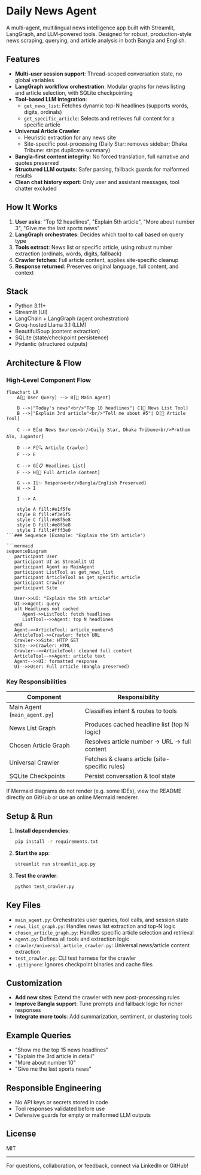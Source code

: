 # Daily News Agent

A multi-agent, multilingual news intelligence app built with Streamlit, LangGraph, and LLM-powered tools. Designed for robust, production-style news scraping, querying, and article analysis in both Bangla and English.

## Features

- **Multi-user session support**: Thread-scoped conversation state, no global variables
- **LangGraph workflow orchestration**: Modular graphs for news listing and article selection, with SQLite checkpointing
- **Tool-based LLM integration**:
  - `get_news_list`: Fetches dynamic top-N headlines (supports words, digits, ordinals)
  - `get_specific_article`: Selects and retrieves full content for a specific article
- **Universal Article Crawler**:
  - Heuristic extraction for any news site
  - Site-specific post-processing (Daily Star: removes sidebar; Dhaka Tribune: strips duplicate summary)
- **Bangla-first content integrity**: No forced translation, full narrative and quotes preserved
- **Structured LLM outputs**: Safer parsing, fallback guards for malformed results
- **Clean chat history export**: Only user and assistant messages, tool chatter excluded

## How It Works

1. **User asks**: "Top 12 headlines", "Explain 5th article", "More about number 3", "Give me the last sports news"
2. **LangGraph orchestrates**: Decides which tool to call based on query type
3. **Tools extract**: News list or specific article, using robust number extraction (ordinals, words, digits, fallback)
4. **Crawler fetches**: Full article content, applies site-specific cleanup
5. **Response returned**: Preserves original language, full content, and context

## Stack

- Python 3.11+
- Streamlit (UI)
- LangChain + LangGraph (agent orchestration)
- Groq-hosted Llama 3.1 (LLM)
- BeautifulSoup (content extraction)
- SQLite (state/checkpoint persistence)
- Pydantic (structured outputs)

## Architecture & Flow

### High-Level Component Flow

```mermaid
flowchart LR
    A[👤 User Query] --> B[🤖 Main Agent]
    
    B -->|"Today's news"<br/>"Top 10 headlines"| C[📰 News List Tool]
    B -->|"Explain 3rd article"<br/>"Tell me about #5"| D[📄 Article Tool]
    
    C --> E[📊 News Sources<br/>Daily Star, Dhaka Tribune<br/>Prothom Alo, Jugantor]
    
    D --> F[🔍 Article Crawler]
    F --> E
    
    C --> G[📋 Headlines List]
    F --> H[📖 Full Article Content]
    
    G --> I[✨ Response<br/>Bangla/English Preserved]
    H --> I
    
    I --> A
    
    style A fill:#e1f5fe
    style B fill:#f3e5f5
    style C fill:#e8f5e8
    style D fill:#e8f5e8
    style I fill:#fff3e0
```### Sequence (Example: "Explain the 5th article")

```mermaid
sequenceDiagram
   participant User
   participant UI as Streamlit UI
   participant Agent as MainAgent
   participant ListTool as get_news_list
   participant ArticleTool as get_specific_article
   participant Crawler
   participant Site

   User->>UI: "Explain the 5th article"
   UI->>Agent: query
   alt Headlines not cached
      Agent->>ListTool: fetch headlines
      ListTool-->>Agent: top N headlines
   end
   Agent->>ArticleTool: article_number=5
   ArticleTool->>Crawler: fetch URL
   Crawler->>Site: HTTP GET
   Site-->>Crawler: HTML
   Crawler-->>ArticleTool: cleaned full content
   ArticleTool-->>Agent: article text
   Agent-->>UI: formatted response
   UI-->>User: Full article (Bangla preserved)
```

### Key Responsibilities

| Component | Responsibility |
|-----------|----------------|
| Main Agent (`main_agent.py`) | Classifies intent & routes to tools |
| News List Graph | Produces cached headline list (top N logic) |
| Chosen Article Graph | Resolves article number -> URL -> full content |
| Universal Crawler | Fetches & cleans article (site-specific rules) |
| SQLite Checkpoints | Persist conversation & tool state |

If Mermaid diagrams do not render (e.g. some IDEs), view the README directly on GitHub or use an online Mermaid renderer.

## Setup & Run

1. **Install dependencies**:
   ```bash
   pip install -r requirements.txt
   ```
2. **Start the app**:
   ```bash
   streamlit run streamlit_app.py
   ```
3. **Test the crawler**:
   ```bash
   python test_crawler.py
   ```

## Key Files

- `main_agent.py`: Orchestrates user queries, tool calls, and session state
- `news_list_graph.py`: Handles news list extraction and top-N logic
- `chosen_article_graph.py`: Handles specific article selection and retrieval
- `agent.py`: Defines all tools and extraction logic
- `crawler/universal_article_crawler.py`: Universal news/article content extraction
- `test_crawler.py`: CLI test harness for the crawler
- `.gitignore`: Ignores checkpoint binaries and cache files

## Customization

- **Add new sites**: Extend the crawler with new post-processing rules
- **Improve Bangla support**: Tune prompts and fallback logic for richer responses
- **Integrate more tools**: Add summarization, sentiment, or clustering tools

## Example Queries

- "Show me the top 15 news headlines"
- "Explain the 3rd article in detail"
- "More about number 10"
- "Give me the last sports news"

## Responsible Engineering

- No API keys or secrets stored in code
- Tool responses validated before use
- Defensive guards for empty or malformed LLM outputs

## License

MIT

---

For questions, collaboration, or feedback, connect via LinkedIn or GitHub!
